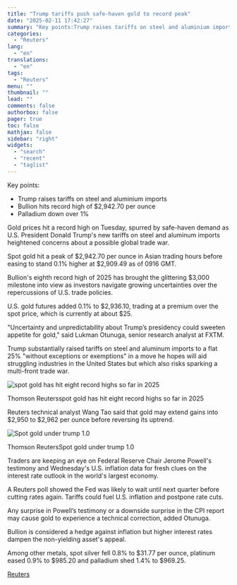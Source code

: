```yaml
---
title: "Trump tariffs push safe-haven gold to record peak"
date: "2025-02-11 17:42:27"
summary: "Key points:Trump raises tariffs on steel and aluminium importsBullion hits record high of $2,942.70 per ouncePalladium down over 1% Gold prices hit a record high on Tuesday, spurred by safe-haven demand as U.S. President Donald Trump's new tariffs on steel and aluminum imports heightened concerns about a possible global trade..."
categories:
  - "Reuters"
lang:
  - "en"
translations:
  - "en"
tags:
  - "Reuters"
menu: ""
thumbnail: ""
lead: ""
comments: false
authorbox: false
pager: true
toc: false
mathjax: false
sidebar: "right"
widgets:
  - "search"
  - "recent"
  - "taglist"
---
```


Key points:

* Trump raises tariffs on steel and aluminium imports
* Bullion hits record high of $2,942.70 per ounce
* Palladium down over 1%

Gold prices hit a record high on Tuesday, spurred by safe-haven demand as U.S. President Donald Trump's new tariffs on steel and aluminum imports heightened concerns about a possible global trade war.

Spot gold hit a peak of $2,942.70 per ounce in Asian trading hours before easing to stand 0.1% higher at $2,909.49 as of 0916 GMT.

Bullion's eighth record high of 2025 has brought the glittering $3,000 milestone into view as investors navigate growing uncertainties over the repercussions of U.S. trade policies.

U.S. gold futures added 0.1% to $2,936.10, trading at a premium over the spot price, which is currently at about $25.

"Uncertainty and unpredictability about Trump’s presidency could sweeten appetite for gold," said Lukman Otunuga, senior research analyst at FXTM.

Trump substantially raised tariffs on steel and aluminum imports to a flat 25% "without exceptions or exemptions" in a move he hopes will aid struggling industries in the United States but which also risks sparking a multi-front trade war.

![spot gold has hit eight record highs so far in 2025](https://s3.tradingview.com/news/image/tag:reuters.com,2025:newsml_L4N3P20JA-0df949972b57f16530d32d8d88ad192b-resized.jpeg)

Thomson Reutersspot gold has hit eight record highs so far in 2025



Reuters technical analyst Wang Tao said that gold may extend gains into $2,950 to $2,962 per ounce before reversing its uptrend.

![Spot gold under trump 1.0](https://s3.tradingview.com/news/image/tag:reuters.com,2025:newsml_L4N3P20JA-5df0d177054eb6ed6349201b61a772ae-resized.jpeg)

Thomson ReutersSpot gold under trump 1.0



Traders are keeping an eye on Federal Reserve Chair Jerome Powell's testimony and Wednesday's U.S. inflation data for fresh clues on the interest rate outlook in the world's largest economy.

A Reuters poll showed the Fed was likely to wait until next quarter before cutting rates again. Tariffs could fuel U.S. inflation and postpone rate cuts.

Any surprise in Powell’s testimony or a downside surprise in the CPI report may cause gold to experience a technical correction, added Otunuga.

Bullion is considered a hedge against inflation but higher interest rates dampen the non-yielding asset's appeal.

Among other metals, spot silver fell 0.8% to $31.77 per ounce, platinum eased 0.9% to $985.20 and palladium shed 1.4% to $969.25.

[Reuters](https://www.tradingview.com/news/reuters.com,2025:newsml_L4N3P20JA:0-trump-tariffs-push-safe-haven-gold-to-record-peak/)
